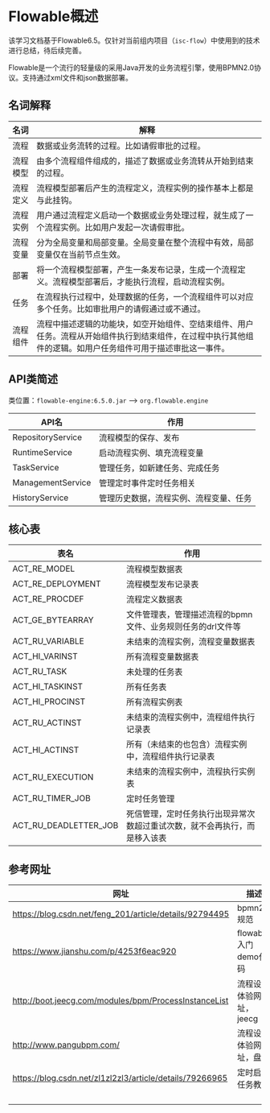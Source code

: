 # Flowable概述

该学习文档基于Flowable6.5。仅针对当前组内项目（`isc-flow`）中使用到的技术进行总结，待后续完善。

Flowable是一个流行的轻量级的采用Java开发的业务流程引擎，使用BPMN2.0协议。支持通过xml文件和json数据部署。



## 名词解释

| 名词     | 解释                                                         |
| -------- | ------------------------------------------------------------ |
| 流程     | 数据或业务流转的过程。比如请假审批的过程。                   |
| 流程模型 | 由多个流程组件组成的，描述了数据或业务流转从开始到结束的过程。 |
| 流程定义 | 流程模型部署后产生的流程定义，流程实例的操作基本上都是与此挂钩。 |
| 流程实例 | 用户通过流程定义启动一个数据或业务处理过程，就生成了一个流程实例。比如用户发起一次请假审批。 |
| 流程变量 | 分为全局变量和局部变量。全局变量在整个流程中有效，局部变量仅在当前节点生效。 |
| 部署     | 将一个流程模型部署，产生一条发布记录，生成一个流程定义。流程模型部署后，才能执行流程，启动流程实例。 |
| 任务     | 在流程执行过程中，处理数据的任务，一个流程组件可以对应多个任务。比如审批用户的请假通过或不通过。 |
| 流程组件 | 流程中描述逻辑的功能块，如空开始组件、空结束组件、用户任务。流程从开始组件执行到结束组件，在过程中执行其他组件的逻辑。如用户任务组件可用于描述审批这一事件。 |



## API类简述

类位置：`flowable-engine:6.5.0.jar` --> `org.flowable.engine`

| API名             | 作用                                   |
| ----------------- | -------------------------------------- |
| RepositoryService | 流程模型的保存、发布                   |
| RuntimeService    | 启动流程实例、填充流程变量             |
| TaskService       | 管理任务，如新建任务、完成任务         |
| ManagementService | 管理定时事件定时任务相关               |
| HistoryService    | 管理历史数据，流程实例、流程变量、任务 |



## 核心表

| 表名                  | 作用                                                         |
| --------------------- | ------------------------------------------------------------ |
| ACT_RE_MODEL          | 流程模型数据表                                               |
| ACT_RE_DEPLOYMENT     | 流程模型发布记录表                                           |
| ACT_RE_PROCDEF        | 流程定义数据表                                               |
| ACT_GE_BYTEARRAY      | 文件管理表，管理描述流程的bpmn文件、业务规则任务的drl文件等  |
| ACT_RU_VARIABLE       | 未结束的流程实例，流程变量数据表                             |
| ACT_HI_VARINST        | 所有流程变量数据表                                           |
| ACT_RU_TASK           | 未处理的任务表                                               |
| ACT_HI_TASKINST       | 所有任务表                                                   |
| ACT_HI_PROCINST       | 所有流程实例表                                               |
| ACT_RU_ACTINST        | 未结束的流程实例中，流程组件执行记录表                       |
| ACT_HI_ACTINST        | 所有（未结束的也包含）流程实例中，流程组件执行记录表         |
| ACT_RU_EXECUTION      | 未结束的流程实例中，流程执行实例表                           |
| ACT_RU_TIMER_JOB      | 定时任务管理                                                 |
| ACT_RU_DEADLETTER_JOB | 死信管理，定时任务执行出现异常次数超过重试次数，就不会再执行，而是移入该表 |



## 参考网址

| 网址                                                     | 描述                    |
| -------------------------------------------------------- | ----------------------- |
| https://blog.csdn.net/feng_201/article/details/92794495  | bpmn2.0规范             |
| https://www.jianshu.com/p/4253f6eac920                   | flowable入门demo代码    |
| http://boot.jeecg.com/modules/bpm/ProcessInstanceList    | 流程设计体验网址，jeecg |
| http://www.pangubpm.com/                                 | 流程设计体验网址，盘古  |
| https://blog.csdn.net/zl1zl2zl3/article/details/79266965 | 定时启动任务教程        |
|                                                          |                         |
|                                                          |                         |
|                                                          |                         |
|                                                          |                         |

